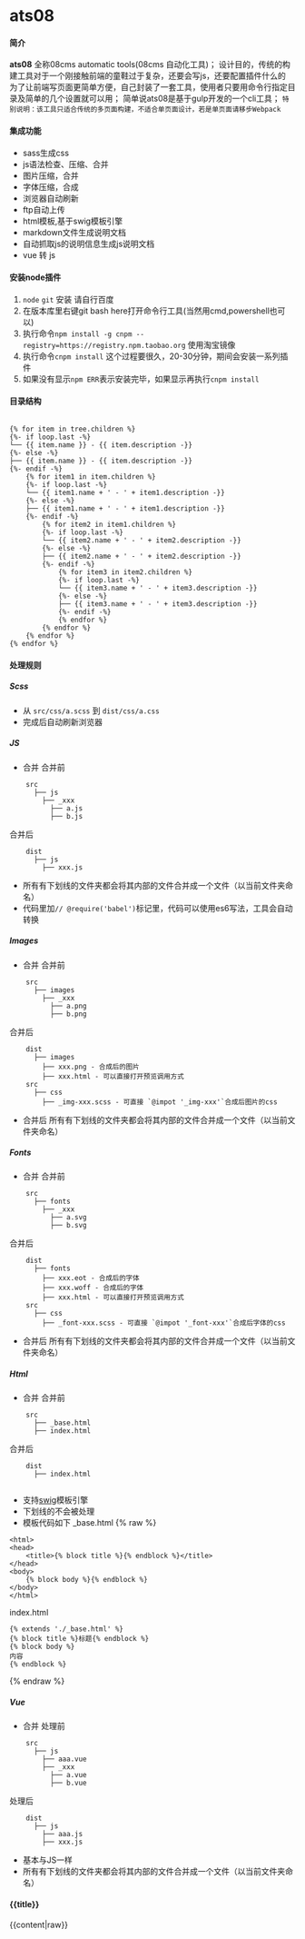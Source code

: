 # ats08
#### 简介

**ats08** 全称08cms automatic tools(08cms 自动化工具)；
设计目的，传统的构建工具对于一个刚接触前端的童鞋过于复杂，还要会写js，还要配置插件什么的
为了让前端写页面更简单方便，自己封装了一套工具，使用者只要用命令行指定目录及简单的几个设置就可以用；
简单说ats08是基于gulp开发的一个cli工具；
`特别说明：该工具只适合传统的多页面构建，不适合单页面设计，若是单页面请移步Webpack`

#### 集成功能

- sass生成css
- js语法检查、压缩、合并
- 图片压缩，合并
- 字体压缩，合成
- 浏览器自动刷新
- ftp自动上传
- html模板,基于swig模板引擎
- markdown文件生成说明文档
- 自动抓取js的说明信息生成js说明文档
- vue 转 js

#### 安装node插件

1. `node` `git` 安装 请自行百度
1. 在版本库里右键git bash here打开命令行工具(当然用cmd,powershell也可以)
1. 执行命令`npm install -g cnpm --registry=https://registry.npm.taobao.org` 使用淘宝镜像
1. 执行命令`cnpm install` 这个过程要很久，20-30分钟，期间会安装一系列插件
1. 如果没有显示`npm ERR`表示安装完毕，如果显示再执行`cnpm install`

#### 目录结构

```text
    
{% for item in tree.children %}
{%- if loop.last -%}
└── {{ item.name }} - {{ item.description -}}
{%- else -%}
├── {{ item.name }} - {{ item.description -}}
{%- endif -%}
    {% for item1 in item.children %}
    {%- if loop.last -%}
    └── {{ item1.name + ' - ' + item1.description -}}
    {%- else -%}
    ├── {{ item1.name + ' - ' + item1.description -}}
    {%- endif -%}
        {% for item2 in item1.children %}
        {%- if loop.last -%}
        └── {{ item2.name + ' - ' + item2.description -}}
        {%- else -%}
        ├── {{ item2.name + ' - ' + item2.description -}}
        {%- endif -%}
            {% for item3 in item2.children %}
            {%- if loop.last -%}
            └── {{ item3.name + ' - ' + item3.description -}}
            {%- else -%}
            ├── {{ item3.name + ' - ' + item3.description -}}
            {%- endif -%}
            {% endfor %}
        {% endfor %}
    {% endfor %}
{% endfor %}
```
#### 处理规则
##### Scss

- 从 `src/css/a.scss` 到 `dist/css/a.css`
- 完成后自动刷新浏览器

##### JS

- 合并
合并前
```text
    src
      ├── js
        ├── _xxx
          ├── a.js
          ├── b.js
```
合并后 
```text
    dist
      ├── js
        ├── xxx.js
```
- 所有有下划线的文件夹都会将其内部的文件合并成一个文件（以当前文件夹命名）
- 代码里加`// @require('babel')`标记里，代码可以使用es6写法，工具会自动转换

##### Images

- 合并
合并前
```text
    src
      ├── images
        ├── _xxx
          ├── a.png
          ├── b.png
```
合并后
```text
    dist
      ├── images
        ├── xxx.png - 合成后的图片
        ├── xxx.html - 可以直接打开预览调用方式
    src
      ├── css
        ├── _img-xxx.scss - 可直接 `@impot '_img-xxx'`合成后图片的css
```
- 合并后 所有有下划线的文件夹都会将其内部的文件合并成一个文件（以当前文件夹命名）

##### Fonts

- 合并
合并前
```text
    src
      ├── fonts
        ├── _xxx
          ├── a.svg
          ├── b.svg
```
合并后
```text
    dist
      ├── fonts
        ├── xxx.eot - 合成后的字体
        ├── xxx.woff - 合成后的字体
        ├── xxx.html - 可以直接打开预览调用方式
    src
      ├── css
        ├── _font-xxx.scss - 可直接 `@impot '_font-xxx'`合成后字体的css
```

- 合并后 所有有下划线的文件夹都会将其内部的文件合并成一个文件（以当前文件夹命名）

##### Html

- 合并
合并前
```text
    src
      ├── _base.html
      ├── index.html
```
合并后
```text
    dist
      ├── index.html
   
```
- 支持[swig](https://twig.sensiolabs.org/doc/2.x/)模板引擎  
- 下划线的不会被处理
- 模板代码如下
_base.html
{% raw %}
```twig
<html>
<head>
    <title>{% block title %}{% endblock %}</title>
</head>
<body>
    {% block body %}{% endblock %}
</body>
</html>
```
index.html
```twig
{% extends './_base.html' %}
{% block title %}标题{% endblock %}
{% block body %}
内容
{% endblock %}
```
{% endraw %}

##### Vue

- 合并
处理前
```text
    src
      ├── js
        ├── aaa.vue
        ├── _xxx
          ├── a.vue
          ├── b.vue
```
处理后 
```text
    dist
      ├── js
        ├── aaa.js
        ├── xxx.js
```
- 基本与JS一样
- 所有有下划线的文件夹都会将其内部的文件合并成一个文件（以当前文件夹命名）

#### {{title}}
{{content|raw}}